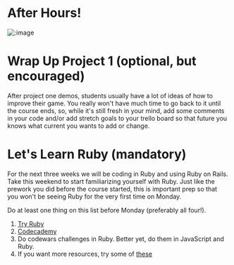 # After Hours!

![:image](http://www.mixcrate.com/img/ugc/covers/1/0/10311513_l.jpg?v=219201637)

# Wrap Up Project 1 (optional, but encouraged)

After project one demos, students usually have a lot of ideas of how to improve their game. You really won't have much time to go back to it until the course ends, so, while it's still fresh in your mind, add some comments in your code and/or add stretch goals to your trello board so that future you knows what current you wants to add or change.

# Let's Learn Ruby (mandatory)

For the next three weeks we will be coding in Ruby and using Ruby on Rails. Take this weekend to start familiarizing yourself with Ruby. Just like the prework you did before the course started, this is important prep so that you won't be seeing Ruby for the very first time on Monday.

Do at least one thing on this list before Monday (preferably all four!).

1.  [Try Ruby](http://tryruby.org/)
2.  [Codecademy](https://www.codecademy.com/learn/ruby)
3.  Do codewars challenges in Ruby. Better yet, do them in JavaScript and Ruby.
4.  If you want more resources, try some of [these](http://www.skilledup.com/guides/learn-ruby-programming-language-course-guide)